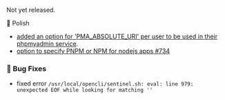Not yet released.

💅 Polish
- [added an option for 'PMA_ABSOLUTE_URI' per user to be used in their phpmyadmin service](https://discord.com/channels/1205652108213485568/1205652108213485571/1432304746647261205).
- [option to specify PNPM or NPM for nodejs apps #734](https://github.com/stefanpejcic/OpenPanel/discussions/734)

### 🐛 Bug Fixes
- fixed error `/usr/local/opencli/sentinel.sh: eval: line 979: unexpected EOF while looking for matching ''`

